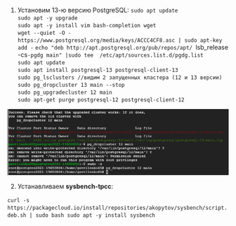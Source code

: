 

1. Установим 13-ю версию PostgreSQL:
 `sudo apt update`  
 `sudo apt -y upgrade`  
 `sudo apt -y install vim bash-completion wget`  
 `wget --quiet -O - https://www.postgresql.org/media/keys/ACCC4CF8.asc | sudo apt-key add -`
 `echo "deb http://apt.postgresql.org/pub/repos/apt/ `lsb_release -cs`-pgdg main" |sudo tee  /etc/apt/sources.list.d/pgdg.list`  
 `sudo apt update`  
 `sudo apt install postgresql-13 postgresql-client-13`  
 `sudo pg_lsclusters //видим 2 запущенных кластера (12 и 13 версии)`  
 `sudo pg_dropcluster 13 main --stop`  
 `sudo pg_upgradecluster 12 main`  
 `sudo apt-get purge postgresql-12 postgresql-client-12`
 
 ![](pics/dz9/0_upgrade_PSQL_13.PNG)
 
2. Устанавливаем <b>sysbench-tpcc</b>:

 `curl -s https://packagecloud.io/install/repositories/akopytov/sysbench/script.deb.sh | sudo bash sudo apt -y install sysbench`

